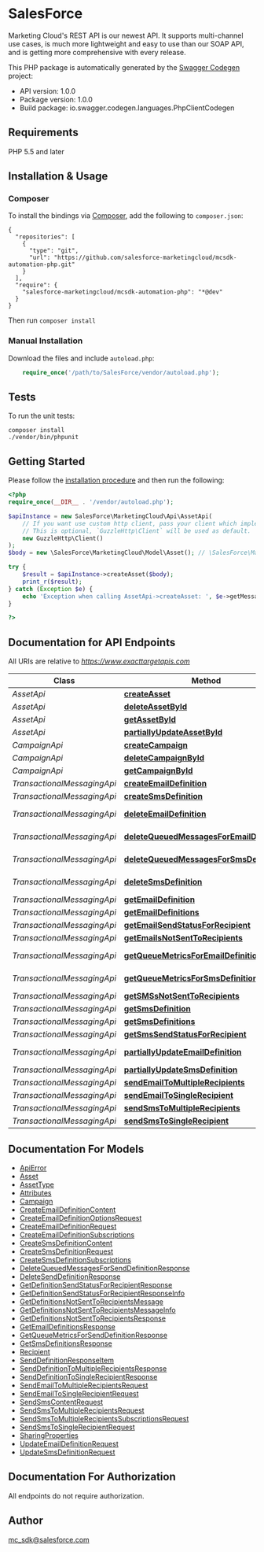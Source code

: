# SalesForce
Marketing Cloud's REST API is our newest API. It supports multi-channel use cases, is much more lightweight and easy to use than our SOAP API, and is getting more comprehensive with every release.

This PHP package is automatically generated by the [Swagger Codegen](https://github.com/swagger-api/swagger-codegen) project:

- API version: 1.0.0
- Package version: 1.0.0
- Build package: io.swagger.codegen.languages.PhpClientCodegen

## Requirements

PHP 5.5 and later

## Installation & Usage
### Composer

To install the bindings via [Composer](http://getcomposer.org/), add the following to `composer.json`:

```
{
  "repositories": [
    {
      "type": "git",
      "url": "https://github.com/salesforce-marketingcloud/mcsdk-automation-php.git"
    }
  ],
  "require": {
    "salesforce-marketingcloud/mcsdk-automation-php": "*@dev"
  }
}
```

Then run `composer install`

### Manual Installation

Download the files and include `autoload.php`:

```php
    require_once('/path/to/SalesForce/vendor/autoload.php');
```

## Tests

To run the unit tests:

```
composer install
./vendor/bin/phpunit
```

## Getting Started

Please follow the [installation procedure](#installation--usage) and then run the following:

```php
<?php
require_once(__DIR__ . '/vendor/autoload.php');

$apiInstance = new SalesForce\MarketingCloud\Api\AssetApi(
    // If you want use custom http client, pass your client which implements `GuzzleHttp\ClientInterface`.
    // This is optional, `GuzzleHttp\Client` will be used as default.
    new GuzzleHttp\Client()
);
$body = new \SalesForce\MarketingCloud\Model\Asset(); // \SalesForce\MarketingCloud\Model\Asset | JSON Parameters

try {
    $result = $apiInstance->createAsset($body);
    print_r($result);
} catch (Exception $e) {
    echo 'Exception when calling AssetApi->createAsset: ', $e->getMessage(), PHP_EOL;
}

?>
```

## Documentation for API Endpoints

All URIs are relative to *https://www.exacttargetapis.com*

Class | Method | HTTP request | Description
------------ | ------------- | ------------- | -------------
*AssetApi* | [**createAsset**](docs/Api/AssetApi.md#createasset) | **POST** /asset/v1/content/assets | createAsset
*AssetApi* | [**deleteAssetById**](docs/Api/AssetApi.md#deleteassetbyid) | **DELETE** /asset/v1/content/assets/{id} | deleteAssetById
*AssetApi* | [**getAssetById**](docs/Api/AssetApi.md#getassetbyid) | **GET** /asset/v1/content/assets/{id} | getAssetById
*AssetApi* | [**partiallyUpdateAssetById**](docs/Api/AssetApi.md#partiallyupdateassetbyid) | **PATCH** /asset/v1/content/assets/{id} | partiallyUpdateAssetById
*CampaignApi* | [**createCampaign**](docs/Api/CampaignApi.md#createcampaign) | **POST** /hub/v1/campaigns | createCampaign
*CampaignApi* | [**deleteCampaignById**](docs/Api/CampaignApi.md#deletecampaignbyid) | **DELETE** /hub/v1/campaigns/{id} | deleteCampaignById
*CampaignApi* | [**getCampaignById**](docs/Api/CampaignApi.md#getcampaignbyid) | **GET** /hub/v1/campaigns/{id} | getCampaignById
*TransactionalMessagingApi* | [**createEmailDefinition**](docs/Api/TransactionalMessagingApi.md#createemaildefinition) | **POST** /messaging/v1/email/definitions/ | createEmailDefinition
*TransactionalMessagingApi* | [**createSmsDefinition**](docs/Api/TransactionalMessagingApi.md#createsmsdefinition) | **POST** /messaging/v1/sms/definitions | createSmsDefinition
*TransactionalMessagingApi* | [**deleteEmailDefinition**](docs/Api/TransactionalMessagingApi.md#deleteemaildefinition) | **DELETE** /messaging/v1/email/definitions/{definitionKey} | deleteEmailDefinition
*TransactionalMessagingApi* | [**deleteQueuedMessagesForEmailDefinition**](docs/Api/TransactionalMessagingApi.md#deletequeuedmessagesforemaildefinition) | **DELETE** /messaging/v1/email/definitions/{definitionKey}/queue | deleteQueuedMessagesForEmailDefinition
*TransactionalMessagingApi* | [**deleteQueuedMessagesForSmsDefinition**](docs/Api/TransactionalMessagingApi.md#deletequeuedmessagesforsmsdefinition) | **DELETE** /messaging/v1/sms/definitions/{definitionKey}/queue | deleteQueuedMessagesForSmsDefinition
*TransactionalMessagingApi* | [**deleteSmsDefinition**](docs/Api/TransactionalMessagingApi.md#deletesmsdefinition) | **DELETE** /messaging/v1/sms/definitions/{definitionKey} | deleteSmsDefinition
*TransactionalMessagingApi* | [**getEmailDefinition**](docs/Api/TransactionalMessagingApi.md#getemaildefinition) | **GET** /messaging/v1/email/definitions/{definitionKey} | getEmailDefinition
*TransactionalMessagingApi* | [**getEmailDefinitions**](docs/Api/TransactionalMessagingApi.md#getemaildefinitions) | **GET** /messaging/v1/email/definitions/ | getEmailDefinitions
*TransactionalMessagingApi* | [**getEmailSendStatusForRecipient**](docs/Api/TransactionalMessagingApi.md#getemailsendstatusforrecipient) | **GET** /messaging/v1/email/messages/{messageKey} | getEmailSendStatusForRecipient
*TransactionalMessagingApi* | [**getEmailsNotSentToRecipients**](docs/Api/TransactionalMessagingApi.md#getemailsnotsenttorecipients) | **GET** /messaging/v1/email/messages/ | getEmailsNotSentToRecipients
*TransactionalMessagingApi* | [**getQueueMetricsForEmailDefinition**](docs/Api/TransactionalMessagingApi.md#getqueuemetricsforemaildefinition) | **GET** /messaging/v1/email/definitions/{definitionKey}/queue | getQueueMetricsForEmailDefinition
*TransactionalMessagingApi* | [**getQueueMetricsForSmsDefinition**](docs/Api/TransactionalMessagingApi.md#getqueuemetricsforsmsdefinition) | **GET** /messaging/v1/sms/definitions/{definitionKey}/queue | getQueueMetricsForSmsDefinition
*TransactionalMessagingApi* | [**getSMSsNotSentToRecipients**](docs/Api/TransactionalMessagingApi.md#getsmssnotsenttorecipients) | **GET** /messaging/v1/sms/messages/ | getSMSsNotSentToRecipients
*TransactionalMessagingApi* | [**getSmsDefinition**](docs/Api/TransactionalMessagingApi.md#getsmsdefinition) | **GET** /messaging/v1/sms/definitions/{definitionKey} | getSmsDefinition
*TransactionalMessagingApi* | [**getSmsDefinitions**](docs/Api/TransactionalMessagingApi.md#getsmsdefinitions) | **GET** /messaging/v1/sms/definitions | getSmsDefinitions
*TransactionalMessagingApi* | [**getSmsSendStatusForRecipient**](docs/Api/TransactionalMessagingApi.md#getsmssendstatusforrecipient) | **GET** /messaging/v1/sms/messages/{messageKey} | getSmsSendStatusForRecipient
*TransactionalMessagingApi* | [**partiallyUpdateEmailDefinition**](docs/Api/TransactionalMessagingApi.md#partiallyupdateemaildefinition) | **PATCH** /messaging/v1/email/definitions/{definitionKey} | partiallyUpdateEmailDefinition
*TransactionalMessagingApi* | [**partiallyUpdateSmsDefinition**](docs/Api/TransactionalMessagingApi.md#partiallyupdatesmsdefinition) | **PATCH** /messaging/v1/sms/definitions/{definitionKey} | partiallyUpdateSmsDefinition
*TransactionalMessagingApi* | [**sendEmailToMultipleRecipients**](docs/Api/TransactionalMessagingApi.md#sendemailtomultiplerecipients) | **POST** /messaging/v1/email/messages/ | sendEmailToMultipleRecipients
*TransactionalMessagingApi* | [**sendEmailToSingleRecipient**](docs/Api/TransactionalMessagingApi.md#sendemailtosinglerecipient) | **POST** /messaging/v1/email/messages/{messageKey} | sendEmailToSingleRecipient
*TransactionalMessagingApi* | [**sendSmsToMultipleRecipients**](docs/Api/TransactionalMessagingApi.md#sendsmstomultiplerecipients) | **POST** /messaging/v1/sms/messages/ | sendSmsToMultipleRecipients
*TransactionalMessagingApi* | [**sendSmsToSingleRecipient**](docs/Api/TransactionalMessagingApi.md#sendsmstosinglerecipient) | **POST** /messaging/v1/sms/messages/{messageKey} | sendSmsToSingleRecipient


## Documentation For Models

 - [ApiError](docs/Model/ApiError.md)
 - [Asset](docs/Model/Asset.md)
 - [AssetType](docs/Model/AssetType.md)
 - [Attributes](docs/Model/Attributes.md)
 - [Campaign](docs/Model/Campaign.md)
 - [CreateEmailDefinitionContent](docs/Model/CreateEmailDefinitionContent.md)
 - [CreateEmailDefinitionOptionsRequest](docs/Model/CreateEmailDefinitionOptionsRequest.md)
 - [CreateEmailDefinitionRequest](docs/Model/CreateEmailDefinitionRequest.md)
 - [CreateEmailDefinitionSubscriptions](docs/Model/CreateEmailDefinitionSubscriptions.md)
 - [CreateSmsDefinitionContent](docs/Model/CreateSmsDefinitionContent.md)
 - [CreateSmsDefinitionRequest](docs/Model/CreateSmsDefinitionRequest.md)
 - [CreateSmsDefinitionSubscriptions](docs/Model/CreateSmsDefinitionSubscriptions.md)
 - [DeleteQueuedMessagesForSendDefinitionResponse](docs/Model/DeleteQueuedMessagesForSendDefinitionResponse.md)
 - [DeleteSendDefinitionResponse](docs/Model/DeleteSendDefinitionResponse.md)
 - [GetDefinitionSendStatusForRecipientResponse](docs/Model/GetDefinitionSendStatusForRecipientResponse.md)
 - [GetDefinitionSendStatusForRecipientResponseInfo](docs/Model/GetDefinitionSendStatusForRecipientResponseInfo.md)
 - [GetDefinitionsNotSentToRecipientsMessage](docs/Model/GetDefinitionsNotSentToRecipientsMessage.md)
 - [GetDefinitionsNotSentToRecipientsMessageInfo](docs/Model/GetDefinitionsNotSentToRecipientsMessageInfo.md)
 - [GetDefinitionsNotSentToRecipientsResponse](docs/Model/GetDefinitionsNotSentToRecipientsResponse.md)
 - [GetEmailDefinitionsResponse](docs/Model/GetEmailDefinitionsResponse.md)
 - [GetQueueMetricsForSendDefinitionResponse](docs/Model/GetQueueMetricsForSendDefinitionResponse.md)
 - [GetSmsDefinitionsResponse](docs/Model/GetSmsDefinitionsResponse.md)
 - [Recipient](docs/Model/Recipient.md)
 - [SendDefinitionResponseItem](docs/Model/SendDefinitionResponseItem.md)
 - [SendDefinitionToMultipleRecipientsResponse](docs/Model/SendDefinitionToMultipleRecipientsResponse.md)
 - [SendDefinitionToSingleRecipientResponse](docs/Model/SendDefinitionToSingleRecipientResponse.md)
 - [SendEmailToMultipleRecipientsRequest](docs/Model/SendEmailToMultipleRecipientsRequest.md)
 - [SendEmailToSingleRecipientRequest](docs/Model/SendEmailToSingleRecipientRequest.md)
 - [SendSmsContentRequest](docs/Model/SendSmsContentRequest.md)
 - [SendSmsToMultipleRecipientsRequest](docs/Model/SendSmsToMultipleRecipientsRequest.md)
 - [SendSmsToMultipleRecipientsSubscriptionsRequest](docs/Model/SendSmsToMultipleRecipientsSubscriptionsRequest.md)
 - [SendSmsToSingleRecipientRequest](docs/Model/SendSmsToSingleRecipientRequest.md)
 - [SharingProperties](docs/Model/SharingProperties.md)
 - [UpdateEmailDefinitionRequest](docs/Model/UpdateEmailDefinitionRequest.md)
 - [UpdateSmsDefinitionRequest](docs/Model/UpdateSmsDefinitionRequest.md)


## Documentation For Authorization

 All endpoints do not require authorization.


## Author

mc_sdk@salesforce.com


